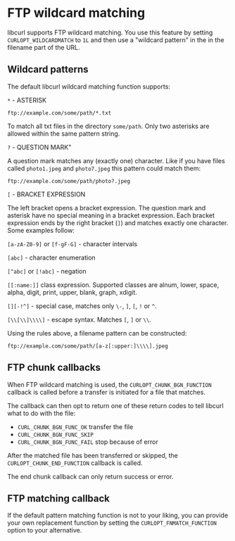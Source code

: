# FTP wildcard matching

libcurl supports FTP wildcard matching. You use this feature by setting
`CURLOPT_WILDCARDMATCH` to `1L` and then use a "wildcard pattern" in the in
the filename part of the URL.

## Wildcard patterns

The default libcurl wildcard matching function supports:

`*` - ASTERISK

    ftp://example.com/some/path/*.txt

To match all txt files in the directory `some/path`. Only two asterisks are
allowed within the same pattern string.

`?` - QUESTION MARK"

A question mark matches any (exactly one) character. Like if you have files
called `photo1.jpeg` and `photo7.jpeg` this pattern could match them:

    ftp://example.com/some/path/photo?.jpeg

`[` - BRACKET EXPRESSION

The left bracket opens a bracket expression. The question mark and asterisk
have no special meaning in a bracket expression. Each bracket expression ends
by the right bracket (`]`) and matches exactly one character. Some examples
follow:

`[a-zA-Z0-9]` or `[f-gF-G]` - character intervals

`[abc]`  - character enumeration

`[^abc]` or `[!abc]` - negation

`[[:name:]]` class expression. Supported classes are alnum, lower, space,
alpha, digit, print, upper, blank, graph, xdigit.

`[][-!^]` - special case, matches only `\-`, `]`, `[`, `!` or `^`.

`[\\[\\]\\\\]` - escape syntax. Matches `[`, `]` or `\\`.

Using the rules above, a filename pattern can be constructed:

    ftp://example.com/some/path/[a-z[:upper:]\\\\].jpeg

## FTP chunk callbacks

When FTP wildcard matching is used, the `CURLOPT_CHUNK_BGN_FUNCTION` callback
is called before a transfer is initiated for a file that matches.

The callback can then opt to return one of these return codes to tell libcurl
what to do with the file:

 - `CURL_CHUNK_BGN_FUNC_OK` transfer the file
 - `CURL_CHUNK_BGN_FUNC_SKIP`
 - `CURL_CHUNK_BGN_FUNC_FAIL` stop because of error

After the matched file has been transferred or skipped, the
`CURLOPT_CHUNK_END_FUNCTION` callback is called.

The end chunk callback can only return success or error.

## FTP matching callback

If the default pattern matching function is not to your liking, you can provide
your own replacement function by setting the `CURLOPT_FNMATCH_FUNCTION` option
to your alternative.
